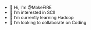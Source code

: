 - 👋 Hi, I’m @MakeFlRE
- 👀 I’m interested in SCII
- 🌱 I’m currently learning Hadoop
- 💞️ I’m looking to collaborate on Coding

<!---
MakeFlRE/MakeFlRE is a ✨ special ✨ repository because its `README.md` (this file) appears on your GitHub profile.
You can click the Preview link to take a look at your changes.
--->
